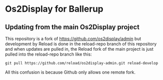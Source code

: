 Os2Display for Ballerup
===

## Updating from the main Os2Display project
This repository is a fork of https://github.com/os2display/admin but development by Reload is done in the reload-repo branch of this repository and when updates are pulled in, the Reload fork of the main project is just pulled into the reload-repo branch like this:
```
git pull https://github.com/reload/os2display-admin.git reload-develop
```
All this confusion is because Github only allows one remote fork.
